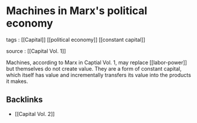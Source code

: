 # Machines in Marx's political economy

tags
: [[Capital]] [[political economy]] [[constant capital]]

source
: [[Capital Vol. 1]]

Machines, according to Marx in Captial Vol. 1, may replace [[labor-power]] but themselves do not create value. They are a form of constant capital, which itself has value and incrementally transfers its value into the products it makes.


## Backlinks

-   [[Capital Vol. 2]]
